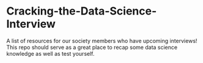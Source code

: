 # Cracking-the-Data-Science-Interview
A list of resources for our society members who have upcoming interviews! This repo should serve as a great place to recap some data science knowledge as well as test yourself.
